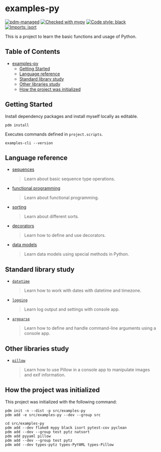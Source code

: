 # examples-py

[![pdm-managed](https://img.shields.io/badge/pdm-managed-blueviolet)](https://pdm.fming.dev)
[![Checked with mypy](https://www.mypy-lang.org/static/mypy_badge.svg)](https://mypy-lang.org/)
[![Code style: black](https://img.shields.io/badge/code%20style-black-000000.svg)](https://github.com/psf/black)
[![Imports: isort](https://img.shields.io/badge/%20imports-isort-%231674b1?style=flat&labelColor=ef8336)](https://pycqa.github.io/isort/)

This is a project to learn the basic functions and usage of Python.


## Table of Contents <!-- omit in toc -->

- [examples-py](#examples-py)
  - [Getting Started](#getting-started)
  - [Language reference](#language-reference)
  - [Standard library study](#standard-library-study)
  - [Other libraries study](#other-libraries-study)
  - [How the project was initialized](#how-the-project-was-initialized)


## Getting Started  

Install dependency packages and install myself locally as editable.

```shell
pdm install
```

Executes commands defined in `project.scripts`.

```shell
examples-cli --version
```


## Language reference

- [sequences](./tests/references/sequences/)
  > Learn about basic sequence type operations.
- [functional programming](./tests/references/functionals/)
  > Learn about functional programming.
- [sorting](./tests/references/sorting/)
  > Learn about different sorts.
- [decorators](./tests/references/decorators/)
  > Learn how to define and use decorators.
- [data models](./tests/references/data_models/)
  > Learn data models using special methods in Python.


## Standard library study

- [`datetime`](./tests/libraries/datetime/)
  > Learn how to work with dates with datetime and timezone.
- [`logging`](./src/examples/libraries/logging/)
  > Learn log output and settings with console app.
- [`argparse`](./src/examples/libraries/argparse/)
  > Learn how to define and handle command-line arguments using a console app.


## Other libraries study

- [`pillow`](./src/examples/libraries/pillow/)
  > Learn how to use Pillow in a console app to manipulate images and exif information.

<!-- spell-checker:words argparse -->


## How the project was initialized

This project was initialized with the following command:

```shell
pdm init -n --dist -p src/examples-py
pdm add -e src/examples-py --dev --group src

cd src/examples-py
pdm add --dev flake8 mypy black isort pytest-cov pyclean
pdm add --dev --group test pytz natsort
pdm add pyyaml pillow
pdm add --dev --group test pytz
pdm add --dev types-pytz types-PyYAML types-Pillow
```

<!-- spell-checker:words pyyaml -->
<!-- spell-checker:words natsort -->

